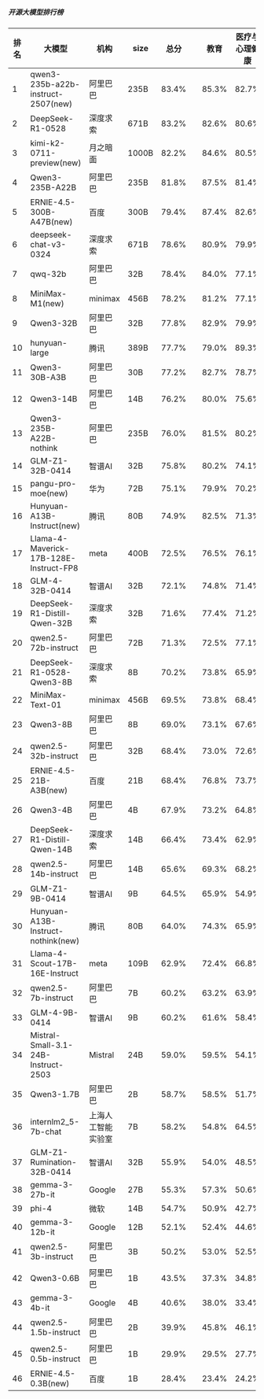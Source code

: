 ##### 开源大模型排行榜
|排名|大模型|机构|size|总分| |教育|医疗与心理健康|金融|法律与行政公务|推理与数学计算|语言与指令遵从|
|---|-----|---|-------|---|-|---|-----------|----|-----------|------------|-----------|
|1|qwen3-235b-a22b-instruct-2507(new)|阿里巴巴|235B|83.4%| |        85.3%|82.7%|81.7%|        79.3%|84.8%|86.6%|
|2|DeepSeek-R1-0528|深度求索|671B|83.2%| |        82.6%|80.6%|79.0%|        81.0%|88.3%|87.6%|
|3|kimi-k2-0711-preview(new)|月之暗面|1000B|82.2%| |        84.6%|80.5%|78.6%|        78.7%|82.5%|88.2%|
|4|Qwen3-235B-A22B|阿里巴巴|235B|81.8%| |        87.5%|81.4%|79.3%|        81.0%|80.5%|81.4%|
|5|ERNIE-4.5-300B-A47B(new)|百度|300B|79.4%| |        87.4%|82.6%|78.9%|        73.2%|65.7%|88.5%|
|6|deepseek-chat-v3-0324|深度求索|671B|78.6%| |        80.9%|79.9%|76.8%|        75.0%|74.6%|84.1%|
|7|qwq-32b|阿里巴巴|32B|78.4%| |        84.0%|77.1%|78.6%|        73.8%|76.6%|80.2%|
|8|MiniMax-M1(new)|minimax|456B|78.2%| |        81.2%|77.1%|78.0%|        73.0%|79.9%|79.8%|
|9|Qwen3-32B|阿里巴巴|32B|77.8%| |        82.9%|79.9%|79.7%|        69.3%|75.3%|79.5%|
|10|hunyuan-large|腾讯|389B|77.7%| |        79.0%|89.3%|83.5%|        75.2%|60.2%|79.0%|
|11|Qwen3-30B-A3B|阿里巴巴|30B|77.2%| |        82.7%|78.7%|78.4%|        62.8%|78.3%|82.3%|
|12|Qwen3-14B|阿里巴巴|14B|76.2%| |        80.0%|75.6%|80.2%|        66.2%|76.2%|79.0%|
|13|Qwen3-235B-A22B-nothink|阿里巴巴|235B|76.0%| |        81.5%|80.2%|73.6%|        73.3%|65.6%|82.1%|
|14|GLM-Z1-32B-0414|智谱AI|32B|75.8%| |        80.2%|74.1%|74.0%|        71.7%|76.7%|78.2%|
|15|pangu-pro-moe(new)|华为|72B|75.1%| |        79.9%|70.2%|82.8%|        68.7%|69.7%|79.2%|
|16|Hunyuan-A13B-Instruct(new)|腾讯|80B|74.9%| |        82.5%|71.3%|69.4%|        72.3%|73.4%|80.6%|
|17|Llama-4-Maverick-17B-128E-Instruct-FP8|meta|400B|72.5%| |        76.5%|76.1%|72.1%|        64.5%|66.8%|78.7%|
|18|GLM-4-32B-0414|智谱AI|32B|72.1%| |        74.8%|71.4%|72.7%|        69.0%|64.8%|79.8%|
|19|DeepSeek-R1-Distill-Qwen-32B|深度求索|32B|71.6%| |        77.4%|71.2%|72.8%|        65.5%|68.6%|74.1%|
|20|qwen2.5-72b-instruct|阿里巴巴|72B|71.3%| |        72.5%|77.1%|74.2%|        63.0%|63.6%|77.3%|
|21|DeepSeek-R1-0528-Qwen3-8B|深度求索|8B|70.2%| |        73.8%|65.9%|67.4%|        58.5%|76.1%|79.7%|
|22|MiniMax-Text-01|minimax|456B|69.5%| |        73.8%|68.4%|69.2%|        65.7%|60.5%|79.8%|
|23|Qwen3-8B|阿里巴巴|8B|69.0%| |        73.1%|67.6%|71.4%|        64.0%|61.5%|76.6%|
|24|qwen2.5-32b-instruct|阿里巴巴|32B|68.4%| |        73.0%|72.6%|69.2%|        59.7%|57.2%|78.7%|
|25|ERNIE-4.5-21B-A3B(new)|百度|21B|68.4%| |        76.8%|73.7%|68.1%|        61.3%|51.0%|79.4%|
|26|Qwen3-4B|阿里巴巴|4B|67.9%| |        73.2%|64.8%|70.6%|        53.0%|69.4%|76.2%|
|27|DeepSeek-R1-Distill-Qwen-14B|深度求索|14B|66.4%| |        73.4%|62.9%|68.8%|        50.3%|67.7%|75.0%|
|28|qwen2.5-14b-instruct|阿里巴巴|14B|65.6%| |        69.3%|68.2%|67.7%|        58.2%|54.8%|75.5%|
|29|GLM-Z1-9B-0414|智谱AI|9B|64.5%| |        65.9%|54.9%|65.8%|        56.5%|70.8%|73.2%|
|30|Hunyuan-A13B-Instruct-nothink(new)|腾讯|80B|64.0%| |        74.3%|65.9%|54.5%|        58.0%|55.5%|75.9%|
|31|Llama-4-Scout-17B-16E-Instruct|meta|109B|62.9%| |        72.4%|66.8%|61.9%|        44.5%|58.9%|73.0%|
|32|qwen2.5-7b-instruct|阿里巴巴|7B|60.2%| |        63.2%|63.9%|66.3%|        46.0%|50.5%|71.4%|
|33|GLM-4-9B-0414|智谱AI|9B|60.2%| |        61.6%|58.4%|64.1%|        51.5%|53.7%|72.0%|
|34|Mistral-Small-3.1-24B-Instruct-2503|Mistral|24B|59.0%| |        59.5%|54.1%|60.1%|        46.0%|59.9%|74.3%|
|35|Qwen3-1.7B|阿里巴巴|2B|58.7%| |        58.5%|51.7%|59.1%|        46.0%|64.1%|73.0%|
|36|internlm2_5-7b-chat|上海人工智能实验室|7B|58.2%| |        54.8%|64.5%|62.4%|        50.7%|47.4%|69.6%|
|37|GLM-Z1-Rumination-32B-0414|智谱AI|32B|55.9%| |        54.0%|48.5%|51.8%|        47.2%|67.1%|66.5%|
|38|gemma-3-27b-it|Google|27B|55.3%| |        57.3%|50.6%|56.4%|        39.7%|61.7%|66.0%|
|39|phi-4|微软|14B|54.7%| |        50.9%|42.7%|57.7%|        45.0%|61.8%|70.3%|
|40|gemma-3-12b-it|Google|12B|52.1%| |        52.4%|44.6%|47.7%|        42.5%|61.2%|64.3%|
|41|qwen2.5-3b-instruct|阿里巴巴|3B|50.2%| |        53.0%|52.5%|52.5%|        37.4%|42.8%|63.0%|
|42|Qwen3-0.6B|阿里巴巴|1B|43.5%| |        37.3%|34.8%|40.5%|        30.7%|51.2%|66.9%|
|43|gemma-3-4b-it|Google|4B|40.6%| |        38.0%|33.4%|39.4%|        28.5%|49.5%|54.6%|
|44|qwen2.5-1.5b-instruct|阿里巴巴|2B|39.9%| |        45.8%|46.1%|44.6%|        27.2%|28.4%|47.2%|
|45|qwen2.5-0.5b-instruct|阿里巴巴|1B|29.9%| |        29.5%|27.7%|35.0%|        21.9%|26.9%|38.4%|
|46|ERNIE-4.5-0.3B(new)|百度|1B|28.4%| |        23.4%|24.2%|27.2%|        29.0%|23.4%|43.2%|
    

